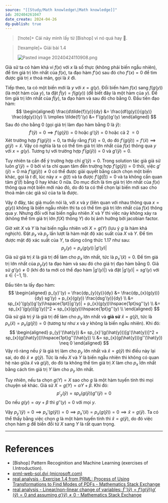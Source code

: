```yaml
---
source: "[[Study/Math knowledge\|Math knowledge]]"
id: 202404261047
date_create: 2024-04-26
dg-publish: true
---
```

>[!note]+
>Cái này mình lấy từ [Bishop] vì nó quá hay 🥰.

>[!example]+ Giải bài 1.4
>
>![Pasted image 20240424110908.png](/img/user/Attachment/Pasted%20image%2020240424110908.png)

Giả sử ta có hàm khả vi $f(x)$ với $x$ là số thực (không phải biến ngẫu nhiên), để tìm giá trị lớn nhất của $f(x)$, ta đạo hàm $f'(x)$ sau đó cho $f'(x) = 0$ để tìm được giá trị $x$ thoả mãn, gọi là $\hat{x}$ đi.

Tiếp theo, ta có một biến mới là $y$ với $x = g(y)$. Đổi biến hàm $f(x)$ sang $f(g(y))$ (là một hàm của $y$), ta đặt $\tilde{f}(y) = f(g(y))$ (để biết đây là một hàm của $y$). Để tìm giá trị lớn nhất của $\tilde{f}(y)$, ta đạo hàm và sau đó cho bằng $0$. Đầu tiên đạo hàm:
$$
\begin{aligned}
\frac{d\tilde{f}(y)}{dy} &= \frac{df(g(y))}{g(y)} \frac{dg(y)}{y} \\
\implies  \tilde{f}'(y) &= f'(g(y))g'(y)
\end{aligned}
$$
Sau đó cho bằng $0$ (gọi giá trị làm đạo hàm bằng $0$ là $\hat{y}$):
$$
\tilde{f}'(\hat{y}) = 0 \implies f'(g(\hat{y})) = 0 \hspace{3pt} \text{hoặc} \hspace{3pt} g'(\hat{y}) = 0 \hspace{3pt} \text{hoặc cả 2 $=0$}
$$
Xét trường hợp $f'(g(\hat{y})) = 0$, ta thấy rằng $f'(\hat{x}) = 0$, do đó $f'(g(\hat{y})) = f'(\hat{x}) \implies g(\hat{y}) = \hat{x}$. Vậy có nghĩa là ta có thể tìm giá trị lớn nhất của $f(x)$ thông qua $y$ với $x = g(y)$. Tương tự với trường hợp $f'(g(\hat{y})) = 0$ và $g'(\hat{y}) = 0$.

Tuy nhiên ta cần để ý trường hợp chỉ $g'(\hat{y}) = 0$. Trong solution tác giả giả sử luôn $g'(\hat{y}) = 0$ bởi vì ta chỉ quan tâm đến trường hợp $f'(g(\hat{y})) = 0$ thôi, việc $g'(\hat{y}) = 0$ mà $f'(g(\hat{y})) \neq 0$ có thể được giải quyết bằng cách chọn một biến khác, gọi là $t$ đi, lúc này $x = \tilde{g}(t)$ và ta được $f'(\tilde{g}(\hat{t})) = 0$ và ta không cần quan tâm $\tilde{g}'(\hat{t})$ bằng $0$ hay khác $0$ nữa. Do mục đích là tìm giá trị lớn nhất của $f(x)$ thông qua một biến mới nào đó, do đó ta có thể chọn lại biến mới sao cho thoả mãn các giả sử của ta là được.

Vậy ở đây, tác giả muốn nói là, với $x$ và $y$ (liên quan với nhau thông qua $x = g(y)$) không là biến ngẫu nhiên thì ta có thể tìm giá trị lớn nhất của $f(x)$ thông qua $y$. Nhưng đối với hai biến ngẫu nhiên $X$ và $Y$ thì việc này không xảy ra (không thể tìm giá trị lớn $f(X)$ thông $Y$) do bị ảnh hưởng bởi jacobian factor.

Giờ xét $X$ và $Y$ là hai biến ngẫu nhiên với $X = g(Y$) (lưu ý $g$ là hàm khả nghịch). Đặt $p_x$ và $p_y$ lần lượt là hàm mật độ xác suất của $X$ và $Y$. Để tìm được mật độ xác suất của $Y$, ta dùng công thức 1.17 như sau:
$$
p_{y}(y) = p_{x}(g(y)) \hspace{2pt} |g'(y)|
$$
Giả sử giá trị $\hat{x}$ là giá trị để làm cho $p_x$ lớn nhất, tức là $p_{x}'(\hat{x}) = 0$. Để tìm giá trị lớn nhất của $p_y(y)$ ta đạo hàm và sau đó cho giá trị đạo hàm bằng $0$. Giả sử $g'(y) \neq 0$ (khi đó ta mới có thể đạo hàm $|g'(y)|$) và đặt $|g'(y)| = sg'(y)$ với $s \in \{-1, 1\}$.

Đầu tiên ta lấy đạo hàm:
$$
\begin{aligned}
p_{y}'(y) = \frac{dp_{y}(y)}{dy} &= \frac{dp_{x}(g(y))}{dy} sg'(y) + p_{x}(g(y)) \frac{dsg'(y)}{dy} \\
&= sp_{x}'(g(y))g'(y)\hspace{1pt}|g'(y)| + p_{x}(g(y))\hspace{1pt}sg''(y) \\
&= sp_{x}'(g(y))[g'(y)]^2 + sp_{x}(g(y))\hspace{1pt}g''(y) \\
\end{aligned}
$$
Giả sử giá trị $\hat{y}$ là giá trị để làm cho $p_y$ lớn nhất và **giả sử** $\hat{x} = g(\hat{y})$, tức là $p_x(\hat{x}) = p_x(g(\hat{y})) = 0$ (tương tự như $x$ và $y$ không là biến ngẫu nhiên). Khi đó:
$$
\begin{aligned}
p_{y}'(\hat{y}) &= sp_{x}'(g(\hat{y}))[g'(\hat{y})]^2 + sp_{x}(g(\hat{y}))\hspace{1pt}g''(\hat{y}) \\ 
&= sp_{x}(g(\hat{y}))g''(\hat{y}) \neq 0
\end{aligned}
$$
Vậy rõ ràng nếu $\hat{y}$ là giá trị làm cho $p_y$ lớn nhất và $\hat{x} =g(\hat{y})$ thì điều này lại sai, do đó $\hat{x} \neq g(\hat{y})$. Tức là nếu $X$ và $Y$ là biến ngẫu nhiên thì không có quan hệ nào giữa $\hat{x}$ và $g(\hat{y})$, do đó ta không thể tìm giá trị $X$ làm cho $p_x$ lớn nhất bằng cách tìm giá trị $Y$ làm cho $p_y$ lớn nhất.

Tuy nhiên, nếu ta chọn $g(Y) = X$ sao cho $g$ là một hàm tuyến tính thì mọi chuyện sẽ khác. Giả sử $X = g(Y) = \alpha Y + \beta$. Khi đó:
$$
p'_{y}(\hat{y}) = sp_{x}(g(\hat{y}))g''(\hat{y}) = 0
$$
Do nếu $g(y) = \alpha y + \beta$ thì $g''(y) = 0$ với mọi $y$.

Vậy $p_y'(\hat{y}) = 0 \implies p_x'(g(\hat{y})) = 0 \implies p_x'(\hat{x}) = p_{x}(g(\hat{y})) = 0 \implies  \hat{x} = g(\hat{y})$. Ta có thể thấy bằng việc chọn $g$ là một hàm tuyến tính thì $\hat{x} = g(\hat{y})$, do đó việc chọn hàm $g$ để biến đổi từ $X$ sang $Y$ là rất quan trọng.

---
# References

- [Bishop] Pattern Recoginition and Machine Learning (exercises of I.Introduction).
- [prml-web-sol.dvi (microsoft.com)](https://www.microsoft.com/en-us/research/wp-content/uploads/2016/05/prml-web-sol-2009-09-08.pdf)
- [real analysis - Exercise 1.4 from PRML: Process of Using Transformations to Find Modes of PDFs - Mathematics Stack Exchange](https://math.stackexchange.com/questions/3494289/exercise-1-4-from-prml-process-of-using-transformations-to-find-modes-of-pdfs)
- [real analysis - Linear/non-linear change of variables: $\tilde{f} \ ' (\tilde{y}) = f'(g(\tilde{y})) g'(\tilde{y}) = 0$ and assuming $g'(\tilde{y}) \not= 0$ - Mathematics Stack Exchange](https://math.stackexchange.com/questions/3510938/linear-non-linear-change-of-variables-tildef-tildey-fg-tilde)